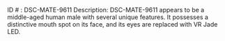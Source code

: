 ID # : DSC-MATE-9611
Description: DSC-MATE-9611 appears to be a middle-aged human male with several unique features. It possesses a distinctive mouth spot on its face, and its eyes are replaced with VR Jade LED.